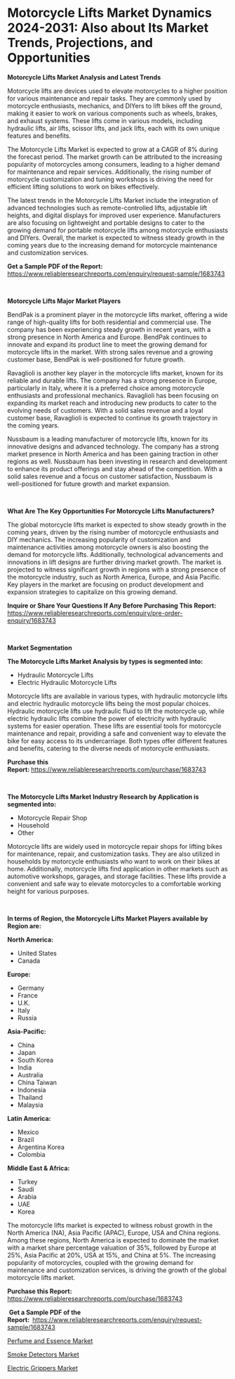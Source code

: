 <p><h1>Motorcycle Lifts Market Dynamics 2024-2031: Also about Its Market Trends, Projections, and Opportunities</h1></p><p><strong>Motorcycle Lifts Market Analysis and Latest Trends</strong></p>
<p><p>Motorcycle lifts are devices used to elevate motorcycles to a higher position for various maintenance and repair tasks. They are commonly used by motorcycle enthusiasts, mechanics, and DIYers to lift bikes off the ground, making it easier to work on various components such as wheels, brakes, and exhaust systems. These lifts come in various models, including hydraulic lifts, air lifts, scissor lifts, and jack lifts, each with its own unique features and benefits.</p><p>The Motorcycle Lifts Market is expected to grow at a CAGR of 8% during the forecast period. The market growth can be attributed to the increasing popularity of motorcycles among consumers, leading to a higher demand for maintenance and repair services. Additionally, the rising number of motorcycle customization and tuning workshops is driving the need for efficient lifting solutions to work on bikes effectively.</p><p>The latest trends in the Motorcycle Lifts Market include the integration of advanced technologies such as remote-controlled lifts, adjustable lift heights, and digital displays for improved user experience. Manufacturers are also focusing on lightweight and portable designs to cater to the growing demand for portable motorcycle lifts among motorcycle enthusiasts and DIYers. Overall, the market is expected to witness steady growth in the coming years due to the increasing demand for motorcycle maintenance and customization services.</p></p>
<p><strong>Get a Sample PDF of the Report:&nbsp;</strong> <a href="https://www.reliableresearchreports.com/enquiry/request-sample/1683743">https://www.reliableresearchreports.com/enquiry/request-sample/1683743</a></p>
<p>&nbsp;</p>
<p><strong>Motorcycle Lifts Major Market Players</strong></p>
<p><p>BendPak is a prominent player in the motorcycle lifts market, offering a wide range of high-quality lifts for both residential and commercial use. The company has been experiencing steady growth in recent years, with a strong presence in North America and Europe. BendPak continues to innovate and expand its product line to meet the growing demand for motorcycle lifts in the market. With strong sales revenue and a growing customer base, BendPak is well-positioned for future growth.</p><p>Ravaglioli is another key player in the motorcycle lifts market, known for its reliable and durable lifts. The company has a strong presence in Europe, particularly in Italy, where it is a preferred choice among motorcycle enthusiasts and professional mechanics. Ravaglioli has been focusing on expanding its market reach and introducing new products to cater to the evolving needs of customers. With a solid sales revenue and a loyal customer base, Ravaglioli is expected to continue its growth trajectory in the coming years.</p><p>Nussbaum is a leading manufacturer of motorcycle lifts, known for its innovative designs and advanced technology. The company has a strong market presence in North America and has been gaining traction in other regions as well. Nussbaum has been investing in research and development to enhance its product offerings and stay ahead of the competition. With a solid sales revenue and a focus on customer satisfaction, Nussbaum is well-positioned for future growth and market expansion.</p></p>
<p>&nbsp;</p>
<p><strong>What Are The Key Opportunities For Motorcycle Lifts Manufacturers?</strong></p>
<p><p>The global motorcycle lifts market is expected to show steady growth in the coming years, driven by the rising number of motorcycle enthusiasts and DIY mechanics. The increasing popularity of customization and maintenance activities among motorcycle owners is also boosting the demand for motorcycle lifts. Additionally, technological advancements and innovations in lift designs are further driving market growth. The market is projected to witness significant growth in regions with a strong presence of the motorcycle industry, such as North America, Europe, and Asia Pacific. Key players in the market are focusing on product development and expansion strategies to capitalize on this growing demand.</p></p>
<p><strong>Inquire or Share Your Questions If Any Before Purchasing This Report:</strong> <a href="https://www.reliableresearchreports.com/enquiry/pre-order-enquiry/1683743">https://www.reliableresearchreports.com/enquiry/pre-order-enquiry/1683743</a></p>
<p>&nbsp;</p>
<p><strong>Market Segmentation</strong></p>
<p><strong>The Motorcycle Lifts Market Analysis by types is segmented into:</strong></p>
<p><ul><li>Hydraulic Motorcycle Lifts</li><li>Electric Hydraulic Motorcycle Lifts</li></ul></p>
<p><p>Motorcycle lifts are available in various types, with hydraulic motorcycle lifts and electric hydraulic motorcycle lifts being the most popular choices. Hydraulic motorcycle lifts use hydraulic fluid to lift the motorcycle up, while electric hydraulic lifts combine the power of electricity with hydraulic systems for easier operation. These lifts are essential tools for motorcycle maintenance and repair, providing a safe and convenient way to elevate the bike for easy access to its undercarriage. Both types offer different features and benefits, catering to the diverse needs of motorcycle enthusiasts.</p></p>
<p><strong>Purchase this Report:&nbsp;</strong><a href="https://www.reliableresearchreports.com/purchase/1683743">https://www.reliableresearchreports.com/purchase/1683743</a></p>
<p>&nbsp;</p>
<p><strong>The Motorcycle Lifts Market Industry Research by Application is segmented into:</strong></p>
<p><ul><li>Motorcycle Repair Shop</li><li>Household</li><li>Other</li></ul></p>
<p><p>Motorcycle lifts are widely used in motorcycle repair shops for lifting bikes for maintenance, repair, and customization tasks. They are also utilized in households by motorcycle enthusiasts who want to work on their bikes at home. Additionally, motorcycle lifts find application in other markets such as automotive workshops, garages, and storage facilities. These lifts provide a convenient and safe way to elevate motorcycles to a comfortable working height for various purposes.</p></p>
<p>&nbsp;</p>
<p><strong>In terms of Region, the Motorcycle Lifts Market Players available by Region are:</strong></p>
<p>
    <p> <strong> North America: </strong>
        <ul>
            <li>United States</li>
            <li>Canada</li>
        </ul>
        </p> 
    <p> <strong> Europe: </strong>
        <ul>
            <li>Germany</li>
            <li>France</li>
            <li>U.K.</li>
            <li>Italy</li>
            <li>Russia</li>
        </ul>
        </p> 
    <p> <strong> Asia-Pacific: </strong>
        <ul>
            <li>China</li>
            <li>Japan</li>
            <li>South Korea</li>
            <li>India</li>
            <li>Australia</li>
            <li>China Taiwan</li>
            <li>Indonesia</li>
            <li>Thailand</li>
            <li>Malaysia</li>
        </ul>
        </p> 
    <p> <strong> Latin America: </strong>
        <ul>
            <li>Mexico</li>
            <li>Brazil</li>
            <li>Argentina Korea</li>
            <li>Colombia</li>
        </ul>
        </p> 
    <p> <strong> Middle East & Africa: </strong>
        <ul>
            <li>Turkey</li>
            <li>Saudi</li>
            <li>Arabia</li>
            <li>UAE</li>
            <li>Korea</li>
        </ul>
    </p>
    </p>
<p><p>The motorcycle lifts market is expected to witness robust growth in the North America (NA), Asia Pacific (APAC), Europe, USA and China regions. Among these regions, North America is expected to dominate the market with a market share percentage valuation of 35%, followed by Europe at 25%, Asia Pacific at 20%, USA at 15%, and China at 5%. The increasing popularity of motorcycles, coupled with the growing demand for maintenance and customization services, is driving the growth of the global motorcycle lifts market.</p></p>
<p><strong>Purchase this Report: </strong><a href="https://www.reliableresearchreports.com/purchase/1683743">https://www.reliableresearchreports.com/purchase/1683743</a></p>
<p>&nbsp;<strong>Get a Sample PDF of the Report:&nbsp;&nbsp;</strong><a href="https://www.reliableresearchreports.com/enquiry/request-sample/1683743">https://www.reliableresearchreports.com/enquiry/request-sample/1683743</a></p>
<p><strong></strong></p>
<p><p><a href="https://view.publitas.com/reportprime-1/perfume-and-essence-market-research-report-unlocks-analysis-on-the-market-financial-status-market-size-and-market-revenue-upto-2030/">Perfume and Essence Market</a></p><p><a href="https://view.publitas.com/reportprime-1/smoke-detectors-market-share-market-new-trends-analysis-report-by-type-by-application-by-end-use-by-region-and-segment-forecasts-2023-2030/">Smoke Detectors Market</a></p><p><a href="https://view.publitas.com/reportprime-1/electric-grippers-market-share-market-new-trends-analysis-report-by-type-by-application-by-end-use-by-region-and-segment-forecasts-2023-2030/">Electric Grippers Market</a></p></p>
